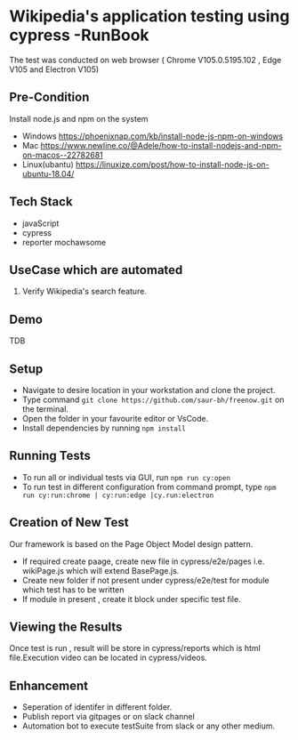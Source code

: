 #  Wikipedia's application testing using cypress -RunBook
The test was conducted on web browser ( Chrome V105.0.5195.102 , Edge V105 and Electron V105)
## Pre-Condition 
Install node.js and npm on the system
* Windows https://phoenixnap.com/kb/install-node-js-npm-on-windows
* Mac https://www.newline.co/@Adele/how-to-install-nodejs-and-npm-on-macos--22782681
* Linux(ubantu) https://linuxize.com/post/how-to-install-node-js-on-ubuntu-18.04/

## Tech Stack 
- javaScript 
- cypress
- reporter mochawsome

## UseCase which are automated 
1. Verify Wikipedia's search feature.

## Demo
TDB

## Setup
* Navigate to desire location in your workstation and clone the project.
* Type command `git clone https://github.com/saur-bh/freenow.git` on the terminal. 
* Open the folder in your favourite editor or VsCode.
* Install dependencies by running `npm install`

## Running Tests

* To run all  or  individual tests via GUI, run `npm run cy:open`
* To run test in different configuration from command prompt, type `npm run cy:run:chrome | cy:run:edge |cy.run:electron`

## Creation of New Test
Our framework is based on the Page Object Model design pattern. 
- If required create paage, create new file in cypress/e2e/pages i.e. wikiPage.js which will extend BasePage.js. 
- Create new folder if not present under cypress/e2e/test for module which test has to be written 
- If module in present , create it block under specific test file.

## Viewing the Results 
 Once test is run , result will be store in cypress/reports which is html file.Execution video can be located in cypress/videos.

## Enhancement
  * Seperation of identifer in different folder.
  * Publish report via gitpages or on slack channel 
  * Automation bot to execute testSuite from slack or any other medium. 

